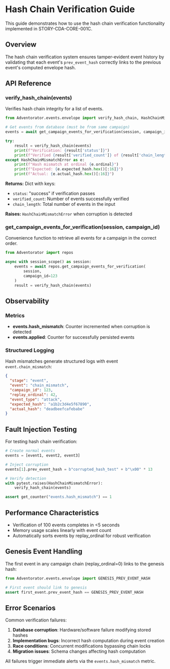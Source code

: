 # Hash Chain Verification Guide

This guide demonstrates how to use the hash chain verification functionality implemented in STORY-CDA-CORE-001C.

## Overview

The hash chain verification system ensures tamper-evident event history by validating that each event's `prev_event_hash` correctly links to the previous event's computed envelope hash.

## API Reference

### verify_hash_chain(events)

Verifies hash chain integrity for a list of events.

```python
from Adventorator.events.envelope import verify_hash_chain, HashChainMismatchError

# Get events from database (must be from same campaign)
events = await get_campaign_events_for_verification(session, campaign_id=123)

try:
    result = verify_hash_chain(events)
    print(f"Verification: {result['status']}")
    print(f"Verified {result['verified_count']} of {result['chain_length']} events")
except HashChainMismatchError as e:
    print(f"Hash mismatch at ordinal {e.ordinal}")
    print(f"Expected: {e.expected_hash.hex()[:16]}")
    print(f"Actual: {e.actual_hash.hex()[:16]}")
```

**Returns:** Dict with keys:
- `status`: "success" if verification passes
- `verified_count`: Number of events successfully verified
- `chain_length`: Total number of events in the input

**Raises:** `HashChainMismatchError` when corruption is detected

### get_campaign_events_for_verification(session, campaign_id)

Convenience function to retrieve all events for a campaign in the correct order.

```python
from Adventorator import repos

async with session_scope() as session:
    events = await repos.get_campaign_events_for_verification(
        session, 
        campaign_id=123
    )
    result = verify_hash_chain(events)
```

## Observability

### Metrics

- **events.hash_mismatch**: Counter incremented when corruption is detected
- **events.applied**: Counter for successfully persisted events

### Structured Logging

Hash mismatches generate structured logs with event `event.chain_mismatch`:

```json
{
  "stage": "event",
  "event": "chain_mismatch", 
  "campaign_id": 123,
  "replay_ordinal": 42,
  "event_type": "attack",
  "expected_hash": "a1b2c3d4e5f67890",
  "actual_hash": "deadbeefcafebabe"
}
```

## Fault Injection Testing

For testing hash chain verification:

```python
# Create normal events
events = [event1, event2, event3]

# Inject corruption
events[1].prev_event_hash = b"corrupted_hash_test" + b"\x00" * 13

# Verify detection
with pytest.raises(HashChainMismatchError):
    verify_hash_chain(events)

assert get_counter("events.hash_mismatch") == 1
```

## Performance Characteristics

- Verification of 100 events completes in <5 seconds
- Memory usage scales linearly with event count
- Automatically sorts events by replay_ordinal for robust verification

## Genesis Event Handling

The first event in any campaign chain (replay_ordinal=0) links to the genesis hash:

```python
from Adventorator.events.envelope import GENESIS_PREV_EVENT_HASH

# First event should link to genesis
assert first_event.prev_event_hash == GENESIS_PREV_EVENT_HASH
```

## Error Scenarios

Common verification failures:

1. **Database corruption**: Hardware/software failure modifying stored hashes
2. **Implementation bugs**: Incorrect hash computation during event creation  
3. **Race conditions**: Concurrent modifications bypassing chain locks
4. **Migration issues**: Schema changes affecting hash computation

All failures trigger immediate alerts via the `events.hash_mismatch` metric.